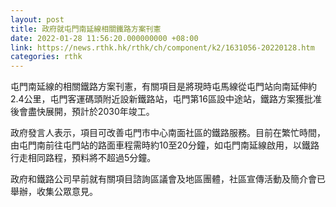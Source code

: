 ```yaml
---
layout: post
title: 政府就屯門南延線相關鐵路方案刊憲
date: 2022-01-28 11:56:20.000000000 +08:00
link: https://news.rthk.hk/rthk/ch/component/k2/1631056-20220128.htm
categories: rthk
---
```


屯門南延線的相關鐵路方案刊憲，有關項目是將現時屯馬線從屯門站向南延伸約2.4公里，屯門客運碼頭附近設新鐵路站，屯門第16區設中途站，鐵路方案獲批准後會盡快展開，預計於2030年竣工。

政府發言人表示，項目可改善屯門市中心南面社區的鐵路服務。目前在繁忙時間，由屯門南前往屯門站的路面車程需時約10至20分鐘，如屯門南延線啟用，以鐵路行走相同路程，預料將不超過5分鐘。

政府和鐵路公司早前就有關項目諮詢區議會及地區團體，社區宣傳活動及簡介會已舉辦，收集公眾意見。
